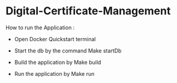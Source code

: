 # Digital-Certificate-Management

How to run the Application :
* Open Docker Quickstart terminal

* Start the db by the command Make startDb

* Build the application by Make build

* Run the application by Make run
